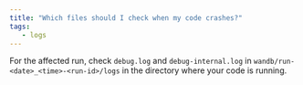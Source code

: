 ```yaml
---
title: "Which files should I check when my code crashes?"
tags:
   - logs
---
```

For the affected run, check `debug.log` and `debug-internal.log` in `wandb/run-<date>_<time>-<run-id>/logs` in the directory where your code is running.